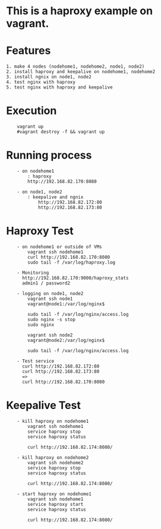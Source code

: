 This is a haproxy example on vagrant.
==========================================================================

# Features
	1. make 4 nodes (nodehome1, nodehome2, node1, node2) 
	2. install haproxy and keepalive on nodehome1, nodehome2
	3. install ngnix on node1, node2 
	4. test nginx with haproxy
	5. test nginx with haproxy and keepalive

# Execution
```
	vagrant up
	#vagrant destroy -f && vagrant up
```

# Running process
```
	- on nodehome1
		: haproxy
		http://192.168.82.170:8080
		
	- on node1, node2
		: keepalive and ngnix
			http://192.168.82.172:80
			http://192.168.82.173:80
```

# Haproxy Test
```
	- on nodehome1 or outside of VMs
		vagrant ssh nodehome1
		curl http://192.168.82.170:8080
		sudo tail -f /var/log/haproxy.log

	- Monitoring
	  http://192.168.82.170:9000/haproxy_stats
	  admin1 / password2
	
	- logging on node1, node2
		vagrant ssh node1
		vagrant@node1:/var/log/nginx$ 
		
		sudo tail -f /var/log/nginx/access.log
		sudo nginx -s stop
		sudo nginx
		
		vagrant ssh node2
		vagrant@node2:/var/log/nginx$ 
		
		sudo tail -f /var/log/nginx/access.log
		
	- Test service
	  curl http://192.168.82.172:80
	  curl http://192.168.82.173:80
	  =>
	  curl http://192.168.82.170:8080
```

# Keepalive Test
```
	- kill haproxy on nodehome1
		vagrant ssh nodehome1
		service haproxy stop
		service haproxy status

		curl http://192.168.82.174:8080/

	- kill haproxy on nodehome2
		vagrant ssh nodehome2
		service haproxy stop
		service haproxy status

		curl http://192.168.82.174:8080/

	- start haproxy on nodehome1
		vagrant ssh nodehome1
		service haproxy start
		service haproxy status

		curl http://192.168.82.174:8080/
```


